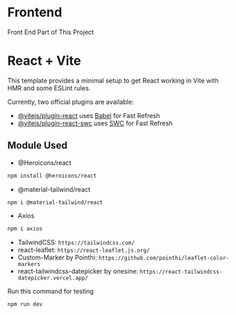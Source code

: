 # Frontend
Front End Part of This Project

# React + Vite

This template provides a minimal setup to get React working in Vite with HMR and some ESLint rules.

Currently, two official plugins are available:

- [@vitejs/plugin-react](https://github.com/vitejs/vite-plugin-react/blob/main/packages/plugin-react/README.md) uses [Babel](https://babeljs.io/) for Fast Refresh
- [@vitejs/plugin-react-swc](https://github.com/vitejs/vite-plugin-react-swc) uses [SWC](https://swc.rs/) for Fast Refresh

## Module Used
* @Heroicons/react
```bash
npm install @heroicons/react
```
* @material-tailwind/react
```bash
npm i @material-tailwind/react
```
* Axios
```bash
npm i axios
```
* TailwindCSS: 
`https://tailwindcss.com/`
* react-leaflet:
`https://react-leaflet.js.org/`
* Custom-Marker by Pointhi:
`https://github.com/pointhi/leaflet-color-markers`
* react-tailwindcss-datepicker by onesine:
`https://react-tailwindcss-datepicker.vercel.app/`

Run this command for testing
```bash
npm run dev
```
